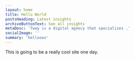 ```yaml
---
layout: home
title: Hello World
postsHeading: Latest insights
archiveButtonText: See all insights
metaDesc: 'Tway is a digital agnecy that specializes .'
socialImage: ''
summary: 'helloooo'
---
```


This is going to be a really cool site one day.
